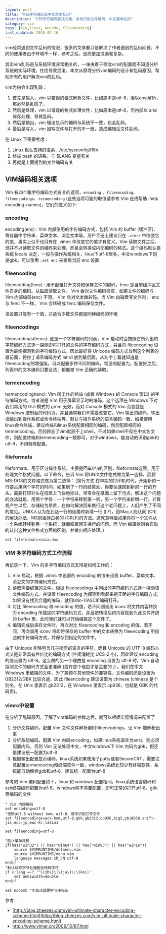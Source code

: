 ```yaml
---
layout: post
title: "Vim字符编码及中文菜单乱码"
description: "VIM字符编码解决方案，自动识别文件编码，中文菜单乱码"
category: vim
tags: [vim,linux, encode, fileencoding]
last_updated: 2016-07-16
---
```


vim经常遇到文件乱码的情况，很多的文章都只是解决了作者遇到的乱码问题，不同的使用者由于环境不一样，参考之后，反而更加混淆和复杂。

其实vim乱码是与系统环境非常相关的，一味执着于修改vim的配置而不知道分析系统的实际环境，往往导致混淆，本文从原理分析vim编码的设计和乱码原因，帮助所有的用户解决vim的乱码。

vim为何会出现乱码：

1. 首先是输入，vim 以错误的格式解析文件，比如原本是utf-8，但以ansi解析，那必然是乱码了。
2. 然后是处理，vim 以错误的格式处理文件，比如原本是utf-8，但内部以 ansi 保存处理，导致乱码。
3. 然后是输出，vim 输出显示的编码与系统不一致，也会乱码。
4. 最后是写入，vim 回写文件与打开的不一致，造成编辑后文件乱码。

在 Linux 下需要考虑：

1. Linux 默认支持的语系，/etc/sysconfig/i18n
2. 终端 bash 的语系，与 $LANG 变量有关
3. 再就是上面提到的文件编码有关

## VIM编码相关选项
Vim 有四个跟字符编码方式有关的选项，`encoding` 、`fileencoding`、`fileencodings`、`termencoding` (这些选项可能的取值请参考 Vim 在线帮助  :help encoding-names)，它们的意义如下:

### encoding
encoding(enc) : Vim 内部使用的字符编码方式，包括 Vim 的 buffer (缓冲区)、寄存器中字符串、菜单文本、消息文本等。用户手册上建议只在 `.vimrc` 中改变它的值，事实上似乎也只有在 .vimrc 中改变它的值才有意义。Vim 读取文件之后，但并不以读取文件的编码来处理，而是会转换成内部编码的格式。这个编码默认是系统 locale 决定，一般与操作系统相关，linux下utf-8居多，中文windows下则是gbk。可以使用 `:set enc` 来查看当前 enc 设置

### fileencoding
fileencoding(fenc) : 用于配置打开文件和保存文件的编码，fenc 是当前缓冲区文件自身的编码。从磁盘读取文件， Vim 会对文件编码检查，如果文件的编码与 Vim 内部编码(enc) 不同， Vim 会对文本做转码。当 Vim 向磁盘写文件时， enc 与 fenc 不一样， Vim 会转码成 fenc 编码保存文件。

该设置只能有一个值，只适合少数文件都是同种编码的环境

### fileencodings
fileencodings(fencs): 这是一个字符编码的列表，Vim 启动时会按照它所列出的字符编码方式逐一探测即将打开的文件的字符编码方式，并且将 fileencoding 设置为最终探测到的字符编码方式。因此最好将 Unicode 编码方式放到这个列表的最前面，将拉丁语系编码方式 latin1 放到最后面。从名字上看就知道是fileencoding的增强版，可以配置多种不同的编码，常见的配置为，配置好之后，列表中的文本编码只要合法，都能被 Vim 正确的读取。

### termencoding
termencoding(tenc): Vim 所工作的终端 (或者 Windows 的 Console 窗口) 的字符编码方式，或者说是 Vim 用于屏幕显示时的编码。这个选项在 Windows 下对我们常用的 GUI 模式的 gVim 无效，而对 Console 模式的 Vim 而言就是 Windows 控制台的代码页，并且通常我们不需要改变它。Vim 输出的编码，输出指输出到操作系统或命令终端等，默认与操作系统的语言编码一致，如果使用linux命令终端，建议终端和linux系统配置相同的编码，然后配置相同的termencoding，否则顾全了vim就顾不上shell，不过如果shell不存在中文名文件，则配置终端和termencoding一致即可，对于windows，能自动的识别gbk和utf-8，不用特殊配置。

### fileformats
fileformats，用于区分操作系统，主要是回车\r\n的区别，fileformats选项，用于处理文件格式问题。以下命令，告诉 Vim 将UNIX文件格式做为第一选择，而将MS-DOS的文件格式做为第二选择：（换行方式 在早期的打印机时代，开始新的一行要占用两个字符的时间。如果到了一行的结尾处，你要快速回到新的一行的开头，需要打印针头在纸面上飞快地掠过，常常会在纸面上留下污点。解决这个问题的办法就是，用两个字符：一个字符<Return>来移到第一列，另一个字符<Line feed>来新增一行。计算机产生以后，存储较为昂贵，在如何解决回车换行这个老问题上，人们产生了不同的意见。UNIX人认为在到达一行的结尾时新增一行<Line feed> (LF)，而Mac人则认同<Return> (CR)的解决办法，MS则坚持古老的<Return><Line feed> (CRLF)的方法。这就意味着如果你将一个文件从一个系统转移到另一个系统，就面临着回车换行的问题。而 Vim 编辑器则会自动的认出这种文件格式方面的区别，并做出相应处理。）

	set fileformats=unix,dos

### VIM 多字符编码方式工作流程
再记录一下，Vim 的多字符编码方式支持是如何工作的：

1. Vim 启动，根据 .vimrc 中设置的 encoding 的值来设置 buffer、菜单文本、消息文的字符编码方式。
2. 读取需要编辑的文件，根据 fileencodings 中列出的字符编码方式逐一探测该文件编码方式。并设置 fileencoding 为探测到看起来是正确的字符编码方式,如果没有找到合适的编码，就用latin-1(ASCII)编码打开。
3. 对比 fileencoding 和 encoding 的值，若不同则调用 iconv 将文件内容转换为 encoding 所描述的字符编码方式，并且把转换后的内容放到为此文件开辟的 buffer 里，此时我们就可以开始编辑这个文件了。
4. 编辑完成后保存文件时，再次对比 fileencoding 和 encoding 的值。若不同，再次调用 iconv 将即将保存的 buffer 中的文本转换为 fileencoding 所描述的字符编码方式，并保存到指定的文件中。

由于 Unicode 能够包含几乎所有的语言的字符，而且 Unicode 的 UTF-8 编码方式又是非常具有性价比的编码方式 (空间消耗比 UCS-2 小)，因此建议 encoding 的值设置为 utf-8。这么做的另一个理由是 encoding 设置为 utf-8 时，Vim 自动探测文件的编码方式会更准确 (或许这个理由才是主要的 ;) 。我们在中文 Windows 里编辑的文件，为了兼顾与其他软件的兼容性，文件编码还是设置为 GB2312/GBK 比较合适，因此 fileencoding 建议设置为 chinese (chinese 是个别名，在 Unix 里表示 gb2312，在 Windows 里表示 cp936，也就是 GBK 的代码页)。

### vimrc中设置

在分析了乱码原因，了解了vim编码的参数之后，就可以根据实际情况来配置了

1. 分析文件编码，配置 Vim 文件文件解析编码fileencodings，让 Vim 能解析出来
2. 分析系统编码，配置 Vim 内码encoding，如果linux系统语言为ansi，则必须配置内码，否则 Vim 无法处理中文，中文windows下 Vim 内码为gbk，但还是建议统一配置为utf-8
3. 根据输出配置显示编码，linux系统如果使用了putty或者SecureCRT，需要注意配置termencoding和终端软件一致，windows系统比较少有终端软件，系统能自动解析gdb和utf-8，建议统一配置为utf-8

参考的 Vim 编码配置如下，linux 和 windows 配置相同，linux系统语言编码和ssh终端编码配置为utf-8，windows则不需要配置，即可正常的打开utf-8，gdk等编码的文件

	" Vim 内部编码
	set encoding=utf-8
	"按照utf-8 without bom，utf-8，顺序识别打开文件
	set fileencodings=ucs-bom,utf-8,gbk,gb2312,cp936,big5,gb18030,shift-jis,euc-jp,euc-kr,latin1

	set fileencoding=utf-8

	"防止菜单乱码
	if(has("win32") || has("win64") || has("win95") || has("win16"))
		source $VIMRUNTIME/delmenu.vim
		source $VIMRUNTIME/menu.vim
		language messages zh_CN.utf-8
	endif
	"默认以双字节处理那些特殊字符
	if v:lang =~? '^\(zh\)\|\(ja\)\|\(ko\)'
		set ambiwidth=double
	endif

	set nobomb "不自动设置字节序标记

参考：

- [http://blog.zheezes.com/vim-ultimate-character-encoding-scheme.html](http://blog.zheezes.com/vim-ultimate-character-encoding-scheme.html)
- http://www.vimer.cn/2009/10/87.html





